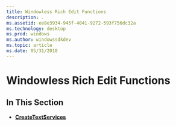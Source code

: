 ```yaml
---
title: Windowless Rich Edit Functions
description: .
ms.assetid: ee8e3934-945f-4041-9272-593f756dc32a
ms.technology: desktop
ms.prod: windows
ms.author: windowssdkdev
ms.topic: article
ms.date: 05/31/2018
---
```


# Windowless Rich Edit Functions

## In This Section

-   [**CreateTextServices**](/windows/desktop/api/Textserv/nf-textserv-createtextservices)

 

 




